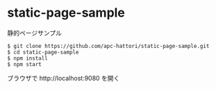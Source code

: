# static-page-sample
静的ページサンプル

    $ git clone https://github.com/apc-hattori/static-page-sample.git
    $ cd static-page-sample
    $ npm install
    $ npm start

ブラウザで http://localhost:9080 を開く
